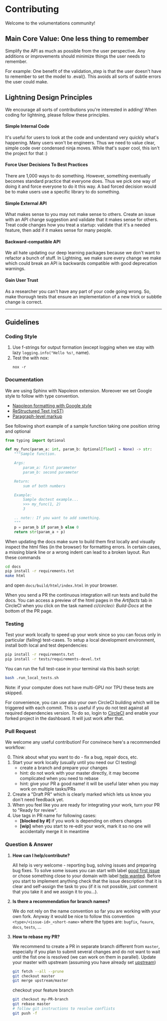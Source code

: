 # Contributing

Welcome to the volumentations community!

## Main Core Value: One less thing to remember

Simplify the API as much as possible from the user perspective.
Any additions or improvements should minimize things the user needs to remember.

For example: One benefit of the validation_step is that the user doesn't have to remember to set the model to .eval().
This avoids all sorts of subtle errors the user could make.

## Lightning Design Principles

We encourage all sorts of contributions you're interested in adding! When coding for lightning, please follow these principles.

#### Simple Internal Code

It's useful for users to look at the code and understand very quickly what's happening.
Many users won't be engineers. Thus we need to value clear, simple code over condensed ninja moves.
While that's super cool, this isn't the project for that :)

#### Force User Decisions To Best Practices

There are 1,000 ways to do something. However, something eventually becomes standard practice that everyone does.
Thus we pick one way of doing it and force everyone to do it this way.
A bad forced decision would be to make users use a specific library to do something.

#### Simple External API

What makes sense to you may not make sense to others. Create an issue with an API change suggestion and validate that it makes sense for others.
Treat code changes how you treat a startup: validate that it's a needed feature, then add if it makes sense for many people.

#### Backward-compatible API

We all hate updating our deep learning packages because we don't want to refactor a bunch of stuff. In Lightning, we make sure every change we make which could break an API is backwards compatible with good deprecation warnings.

#### Gain User Trust

As a researcher you can't have any part of your code going wrong. So, make thorough tests that ensure an implementation of a new trick or subbtle change is correct.

---

## Guidelines

### Coding Style

1. Use f-strings for output formation (except logging when we stay with lazy `logging.info("Hello %s!`, name).
2. Test the with nox:
   ```
   nox -r
   ```

### Documentation

We are using Sphinx with Napoleon extension.
Moreover we set Google style to follow with type convention.

- [Napoleon formatting with Google style](https://sphinxcontrib-napoleon.readthedocs.io/en/latest/example_google.html)
- [ReStructured Text (reST)](https://docs.pylonsproject.org/projects/docs-style-guide/)
- [Paragraph-level markup](https://www.sphinx-doc.org/en/1.5/markup/para.html)

See following short example of a sample function taking one position string and optional

```python
from typing import Optional

def my_func(param_a: int, param_b: Optional[float] = None) -> str:
    """Sample function.

    Args:
        param_a: first parameter
        param_b: second parameter

    Return:
        sum of both numbers

    Example:
        Sample doctest example...
        >>> my_func(1, 2)
        3

    .. note:: If you want to add something.
    """
    p = param_b if param_b else 0
    return str(param_a + p)
```

When updating the docs make sure to build them first locally and visually inspect the html files (in the browser) for
formatting errors. In certain cases, a missing blank line or a wrong indent can lead to a broken layout.
Run these commands

```bash
cd docs
pip install -r requirements.txt
make html
```

and open `docs/build/html/index.html` in your browser.

When you send a PR the continuous integration will run tests and build the docs. You can access a preview of the html pages in the
_Artifacts_ tab in CircleCI when you click on the task named _ci/circleci: Build-Docs_ at the bottom of the PR page.

### Testing

Test your work locally to speed up your work since so you can focus only in particular (failing) test-cases.
To setup a local development environment, install both local and test dependencies:

```bash
pip install -r requirements.txt
pip install -r tests/requirements-devel.txt
```

You can run the full test-case in your terminal via this bash script:

```bash
bash .run_local_tests.sh
```

Note: if your computer does not have multi-GPU nor TPU these tests are skipped.

For convenience, you can use also your own CircleCI building which will be triggered with each commit.
This is useful if you do not test against all required dependencies version.
To do so, login to [CircleCI](https://app.circleci.com/) and enable your forked project in the dashboard. It will just work after that.

### Pull Request

We welcome any useful contribution! For convinece here's a recommended workflow:

0. Think about what you want to do - fix a bug, repair docs, etc.
1. Start your work locally (usually until you need our CI testing)
   - create a branch and prepare your changes
   - hint: do not work with your master directly, it may become complicated when you need to rebase
   - hint: give your PR a good name! it will be useful later when you may work on multiple tasks/PRs
2. Create a "Draft PR" which is clearly marked which lets us know you don't need feedback yet.
3. When you feel like you are ready for integrating your work, turn your PR to "Ready for review".
4. Use tags in PR name for following cases:
   - **[blocked by #<number>]** if you work is depending on others changes
   - **[wip]** when you start to re-edit your work, mark it so no one will accidentally merge it in meantime

### Question & Answer

1. **How can I help/contribute?**

   All help is very welcome - reporting bug, solving issues and preparing bug fixes. To solve some issues you can start with label [good first issue](https://github.com/PyTorchLightning/pytorch-lightning/issues?q=is%3Aopen+is%3Aissue+label%3A%22good+first+issue%22) or chose something close to your domain with label [help wanted](https://github.com/PyTorchLightning/pytorch-lightning/issues?q=is%3Aopen+is%3Aissue+label%3A%22help+wanted%22). Before you start to implement anything check that the issue description that it is clear and self-assign the task to you (if it is not possible, just comment that you take it and we assign it to you...).

2. **Is there a recommendation for branch names?**

   We do not rely on the name convention so far you are working with your own fork. Anyway it would be nice to follow this convention `<type>/<issue-id>_<short-name>` where the types are: `bugfix`, `feaure`, `docs`, `tests`, ...

3. **How to rebase my PR?**

   We recommend to create a PR in separate branch different from `master`, especially if you plan to submit several changes and do not want to wait until the fist one is resolved (we can work on them in parallel). Update your master with upstream (assuming you have already set [upstream](https://help.github.com/en/github/collaborating-with-issues-and-pull-requests/configuring-a-remote-for-a-fork))

   ```bash
   git fetch --all --prune
   git checkout master
   git merge upstream/master
   ```

   checkout your feature branch

   ```bash
   git checkout my-PR-branch
   git rebase master
   # follow git instructions to resolve conflists
   git push -f
   ```
